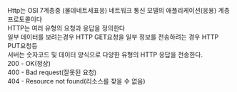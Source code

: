 Http는 OSI 7계층중 (물데네트세표응) 네트워크 통신 모델의 애플리케이션(응용) 계층 프로토콜이다  
HTTP는 여러 유형의 요청과 응답을 정의한다  
일부 데이터를 보려는경우 HTTP GET요청을 일부 정보를 전송하려는 경우 HTTP PUT요청등  
서버는 숫자코드 및 데이터 양식으로 다양한 유형의 HTTP 응답을 전송한다.  
200 - OK(정상)  
400 - Bad request(잘못된 요청)  
404 - Resource not found(리소스를 찾을 수 없음)  